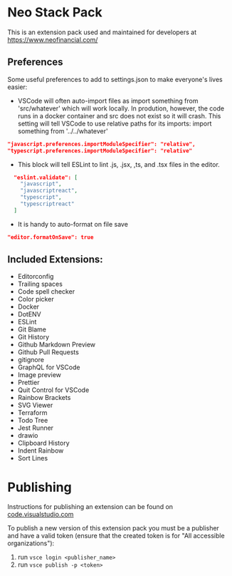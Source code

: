 # Neo Stack Pack

This is an extension pack used and maintained for developers at https://www.neofinancial.com/

## Preferences

Some useful preferences to add to settings.json to make everyone's lives easier:

- VSCode will often auto-import files as import something from 'src/whatever' which will work locally. In prodution, however, the code runs in a docker container and src does not exist so it will crash. This setting will tell VSCode to use relative paths for its imports: import something from '../../whatever'

```json
"javascript.preferences.importModuleSpecifier": "relative",
"typescript.preferences.importModuleSpecifier": "relative"
```

- This block will tell ESLint to lint .js, .jsx, ,ts, and .tsx files in the editor.

```json
  "eslint.validate": [
    "javascript",
    "javascriptreact",
    "typescript",
    "typescriptreact"
  ]
```

- It is handy to auto-format on file save

```json
"editor.formatOnSave": true
```

## Included Extensions:

- Editorconfig
- Trailing spaces
- Code spell checker
- Color picker
- Docker
- DotENV
- ESLint
- Git Blame
- Git History
- Github Markdown Preview
- Github Pull Requests
- gitignore
- GraphQL for VSCode
- Image preview
- Prettier
- Quit Control for VSCode
- Rainbow Brackets
- SVG Viewer
- Terraform
- Todo Tree
- Jest Runner
- drawio
- Clipboard History
- Indent Rainbow
- Sort Lines

# Publishing

Instructions for publishing an extension can be found on [code.visualstudio.com](https://code.visualstudio.com/api/working-with-extensions/publishing-extension)

To publish a new version of this extension pack you must be a publisher and have a valid token (ensure that the created token is for "All accessible organizations"):

1. run `vsce login <publisher_name>`
1. run `vsce publish -p <token>`
